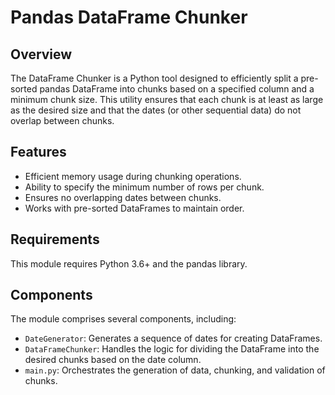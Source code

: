 # Pandas DataFrame Chunker

## Overview
The DataFrame Chunker is a Python tool designed to efficiently split a pre-sorted pandas DataFrame into chunks based on a specified column and a minimum chunk size.
This utility ensures that each chunk is at least as large as the desired size and that the dates (or other sequential data) do not overlap between chunks.


## Features
- Efficient memory usage during chunking operations.
- Ability to specify the minimum number of rows per chunk.
- Ensures no overlapping dates between chunks.
- Works with pre-sorted DataFrames to maintain order.


## Requirements
This module requires Python 3.6+ and the pandas library.


## Components
The module comprises several components, including:
* `DateGenerator`: Generates a sequence of dates for creating DataFrames.
* `DataFrameChunker`: Handles the logic for dividing the DataFrame into the desired chunks based on the date column.
* `main.py`: Orchestrates the generation of data, chunking, and validation of chunks.
